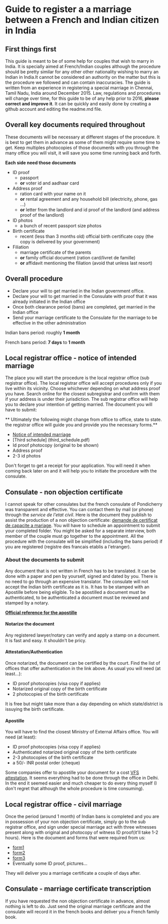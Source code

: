 # Guide to register a a marriage between a French and Indian citizen in India

## First things first
This guide is meant to be of some help for couples that wish to marry in India. It is specially aimed at French/Indian couples although the procedure should be pretty similar for any other other nationality wishing to marry an Indian in India.It cannot be considered an authority on the matter but this is the procedure we followed and can contain inaccuracies. The guide is written from an experience in registering a special marriage in Chennai, Tamil Nadu, India around December 2015. Law, regulations and procedures will change over time, for this guide to be of any help prior to 2016, **please correct and improve it**. It can be quickly and easily done by creating a github account and editing the readme.md file.

## Overall key documents required throughout
These documents will be necessary at different stages of the procedure. It is best to get them in advance as some of them might require some time to get. Keep multiples photocopies of those documents with you through the many office you will visit, it will save you some time running back and forth.

**Each side need those documents**
* ID proof
  * passport
  * **or** voter id and aadhaar card
* Address proof
  * ration card with your name on it
  * **or**  rental agreement and any household bill (electricity, phone, gas ...)
  * **or** letter from the landlord and id proof of the landlord (and address proof of the landlord)
* ID photos
  * a bunch of recent passport size photos
* Birth certificate
  * recent (less than 3 months old) official birth certificate copy (the copy is delivered by your government)
* Filiation
  * marriage certificate of the parents
  * **or** family official document (ration card/livret de famille)
  * **or** affidavit mentioning the filiation (avoid that unless last resort)

## Overall procedure
* Declare your will to get married in the Indian government office.
* Declare your will to get married in the Consulate with proof that it was already initiated in the Indian office
* Once both clearance period (bans) are completed, get married in the Indian office
* Send your marriage certificate to the Consulate for the marriage to be effective in the other administration

Indian bans period: roughly **1 month**

French bans period: **7 days** to **1 month**

## Local registrar office - notice of intended marriage
The place you will start the procedure is the local registrar office (sub registrar office). The local registrar office will accept procedures only if you live within its vicinity. Choose whichever depending on what address proof you have. Search online for the closest subregistrar and confirm with them if your address is under their jurisdiction.
The sub registrar office will help you to declare your intention of getting married. The document you will have to submit:

** Ultimately the following might change from office to office, state to state. the registrar office will guide you and provide you the necessary forms.**
* [Notice of intended marriage](notice_intended_marriage.pdf)
* [Third schedule] (third_schedule.pdf)
* Id proof photocopy (original to be shown)
* Address proof
* 2-3 id photos

Don't forget to get a receipt for your application. You will need it when coming back later on and it will help you to initiate the procedure with the consulate.

## Consulate - non objection certificate
I cannot speak for other consulates but the french consulate of Pondicherry was transparent and effective. You can contact them by mail (or phone) through the *service de l'etat civil*. Here is the document they publish to assist the production of a non objection certificate: [demande de certificat de capacite a mariage](demande_certificat_capacite_marriage.doc). You will have to schedule an appointment to submit your completed folder. You might be asked for a separate interview, both member of the couple must go together to the appointment. All the procedure with the consulate will be simplified (including the bans period) if you are registered (registre des francais etablis a l'etranger).
### About the documents to submit
Any document that is not written in French has to be translated. It can be done with a paper and pen by yourself, signed and dated by you. There is no need to go through an expensive translator. 
The consulate will not accept the Indian birth certificate as it is. It has to be stamped with an Apostille before being eligible. To be apostilled a document must be authenticated, to be authenticated a document must be reviewed and stamped by a notary.

**[Official reference for the apostille](http://mea.gov.in/apostille.htm)**
#### Notarize the document
Any registered lawyer/notary can verify and apply a stamp on a document. It is fast and easy. It shouldn't be pricy.

#### Attestation/Authentication
Once notarized, the document can be certified by the court. Find the list of offices that offer authentication in the link above. As usual you will need (at least...):
* ID proof photocopies (visa copy if applies)
* Notarized original copy of the birth certificate
* 2 photocopies of the birth certificate

It is free but might take more than a day depending on which state/district is issuying the birth certificate.

#### Apostille
You will have to find the closest Ministry of External Affairs office. You will need (at least):
* ID proof photocopies (visa copy if applies)
* Authenticated notarized original copy of the birth certificate
* 2-3 photocopies of the birth certificate
* a 50/- INR  postal order (cheque)

Some companies offer to apostille your document for a cost [VFS attestation](http://www.vfsattestation.com/). It seems everything had to be done through the office in Delhi. In the end it seemed easier and much cheaper to do every thing myself (I don't regret that although the whole procedure is time consuming).

## Local registrar office - civil marriage
Once the period (around 1 month) of Indian bans is completed and you are in possession of your non objection certificate, simply go to the sub registrar office, and sign under special marriage act with three witnesses present along with original and photocopy of witness ID proof(it'll take 1-2 hours). Here is the document and forms that were required from us:
* [form1](form1.jpg)
* [form2](form2.jpg)
* [form3](form3.jpg)
* Eventually some ID proof, pictures...

They will deliver you a marriage certificate a couple of days after.

## Consulate - marriage certificate transcription
If you have requested the non objection certificate in advance, almost nothing is left to do. Just send the original marriage certificate and the consulate will record it in the french books and deliver you a French family book.
